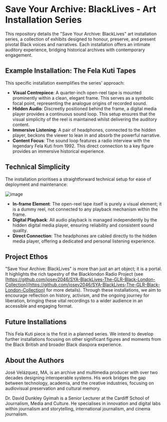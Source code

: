 # Save Your Archive: BlackLives - Art Installation Series

This repository details the "Save Your Archive: BlackLives" art installation series, a collection of exhibits designed to honour, preserve, and present pivotal Black voices and narratives. Each installation offers an intimate auditory experience, bridging historical archives with contemporary engagement.

## Example Installation: The Fela Kuti Tapes

This specific installation exemplifies the series' approach:

* **Visual Centrepiece**: A quarter-inch open-reel tape is mounted prominently within a clean, elegant frame. This serves as a symbolic focal point, representing the analogue origins of recorded sound.
* **Hidden Audio**: Discreetly positioned behind the frame, a digital media player provides a continuous sound loop. This setup ensures that the visual simplicity of the reel is maintained whilst delivering the auditory content.
* **Immersive Listening**: A pair of headphones, connected to the hidden player, beckons the viewer to lean in and absorb the powerful narrative.
* **Content Focus**: The sound loop features a radio interview with the legendary Fela Kuti from 1992. This direct connection to a key figure provides an immersive historical experience.

## Technical Simplicity

The installation prioritises a straightforward technical setup for ease of deployment and maintenance:

![image](https://github.com/user-attachments/assets/6a2bfcc5-5d58-42b7-908e-66cd09c246aa)


* **In-frame Element**: The open-reel tape itself is purely a visual element; it is a dummy reel, not connected to any playback mechanism within the frame.
* **Digital Playback**: All audio playback is managed independently by the hidden digital media player, ensuring reliability and consistent sound quality.
* **Direct Connection**: The headphones are cabled directly to the hidden media player, offering a dedicated and personal listening experience.

## Project Ethos

"Save Your Archive: BlackLives" is more than just an art object; it is a portal. It highlights the rich tapestry of the Blacklondon Radio Project (see [https://github.com/josev2046/SYA-BlackLives-The-GLR-Black-London-Collection](https://github.com/josev2046/SYA-BlackLives-The-GLR-Black-London-Collection) for more details). Through these installations, we aim to encourage reflection on history, activism, and the ongoing journey for liberation, bringing these vital recordings to a wider audience in an accessible and engaging format.

## Future Installations

This Fela Kuti piece is the first in a planned series. We intend to develop further installations focusing on other significant figures and moments from the Black British and broader Black diaspora experience.

## About the Authors

José Velázquez, MA, is an archive and multimedia producer with over two decades designing interoperable systems. His work bridges the gap between technology, academia, and the creative industries, focusing on audiovisual preservation and cultural memory.

Dr. David Dunkley Gyimah is a Senior Lecturer at the Cardiff School of Journalism, Media and Culture. He specialises in innovation and digital labs within journalism and storytelling, international journalism, and cinema journalism.
